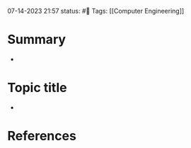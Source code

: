 07-14-2023 21:57
status: #📝
Tags: [[Computer Engineering]]

# Summary 
- 

# Topic title 
- 

# References
